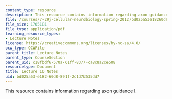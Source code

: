 ```yaml
---
content_type: resource
description: This resource contains information regarding axon guidance I.
file: /courses/7-29j-cellular-neurobiology-spring-2012/bd025a53e18260d8891f2c1d7b535dd7_MIT7_29JS12_lecture16.pdf
file_size: 1705181
file_type: application/pdf
learning_resource_types:
- Lecture Notes
license: https://creativecommons.org/licenses/by-nc-sa/4.0/
ocw_type: OCWFile
parent_title: Lecture Notes
parent_type: CourseSection
parent_uid: c18fbdf6-570a-61ff-8377-ca8c8a2ce508
resourcetype: Document
title: Lecture 16 Notes
uid: bd025a53-e182-60d8-891f-2c1d7b535dd7
---
```

This resource contains information regarding axon guidance I.